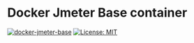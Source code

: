 # Docker Jmeter Base container


[![docker-jmeter-base](https://img.shields.io/badge/spy86-jmeter_base-blue.svg)](https://cloud.docker.com/repository/docker/spy86/jmeter-base) [![License: MIT](https://img.shields.io/badge/License-MIT-yellow.svg)](https://opensource.org/licenses/MIT) 
